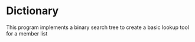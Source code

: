 # Dictionary
This program implements a binary search tree to create a basic lookup tool for a member list
